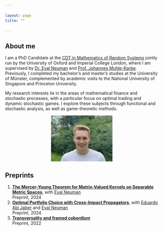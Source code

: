 ```yaml
---

layout: page
title: ""

---
```

<link rel="icon" type="image/png" href="../assets/ST.png">
<link rel="icon" type="image/png" href="https://tuschmann.github.io/assets/favicon-32x32.png" sizes="32x32">
<link rel="icon" type="image/png" href="https://tuschmann.github.io/assets/favicon-16x16.png" sizes="16x16">
<title>Sturmius Tuschmann</title>

## About me
I am a PhD Candidate at the [CDT in Mathematics of Random Systems](https://www.randomsystems-cdt.ac.uk) jointly run by the University of Oxford and Imperial College London, where I am supervised by [Dr. Eyal Neuman](https://eyaln13.wixsite.com/eyal-neuman) and [Prof. Johannes Muhle-Karbe](https://www.ma.imperial.ac.uk/~jmuhleka/). Previously, I completed my bachelor’s and master’s studies at the University of Münster, complemented by academic visits to the National University of Singapore and Princeton University.

My research interests lie in the areas of mathematical finance and stochastic processes, with a particular focus on optimal trading and dynamic stochastic games. I explore these subjects through functional and stochastic analysis, as well as game-theoretic methods.

<div style="text-align:center;">
<img src="/assets/sturmius_tuschmann.jpg"  alt="" width="40%">
</div>

## Preprints

<ol>
  <li><b><a href= "http://arxiv.org/abs/2403.18368"> The Mercer-Young Theorem for Matrix-Valued Kernels on Separable Metric Spaces</a></b>, with <a href="https://eyaln13.wixsite.com/eyal-neuman">Eyal Neuman</a>  <br />
  Preprint, 2024</li>
  <li><b><a href= "https://papers.ssrn.com/sol3/papers.cfm?abstract_id=4759758"> Optimal Portfolio Choice with Cross-Impact Propagators</a></b>, with <a href="https://sites.google.com/view/abijabereduardo/">Eduardo Abi Jaber</a> and <a href="https://eyaln13.wixsite.com/eyal-neuman">Eyal Neuman</a><br />
  Preprint, 2024</li>
  <li><b><a href="https://arxiv.org/abs/2208.10579">Transversality and framed cobordism</a></b><br />
  Preprint, 2022</li>
</ol>


